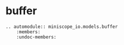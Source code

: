 # buffer

```{eval-rst}
.. automodule:: miniscope_io.models.buffer
    :members:
    :undoc-members:
```
